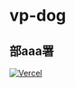 # vp-dog
## 部aaa署
[![Vercel](https://vercel.com/button)](https://vercel.com/import/project?template=https://github.com/happy4first/vp)
